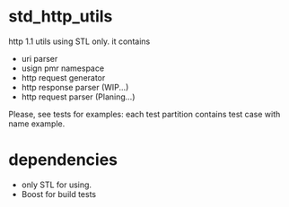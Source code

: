 # std_http_utils
http 1.1 utils using STL only. it contains
- uri parser
- usign pmr namespace
- http request generator
- http response parser (WIP...)
- http request parser (Planing...)

Please, see tests for examples: each test partition contains test case with name example.

# dependencies
- only STL for using.
- Boost for build tests
